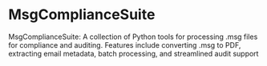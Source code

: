 # MsgComplianceSuite
MsgComplianceSuite: A collection of Python tools for processing .msg files for compliance and auditing. Features include converting .msg to PDF, extracting email metadata, batch processing, and streamlined audit support
